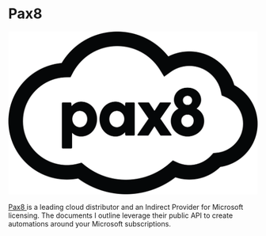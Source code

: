 # Pax8

![](../../.gitbook/assets/pax8-logo-black.png)

[Pax8 ](https://www.pax8.com/en-us/)is a leading cloud distributor and an Indirect Provider for Microsoft licensing. The documents I outline leverage their public API to create automations around your Microsoft subscriptions.&#x20;
